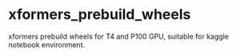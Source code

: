 # xformers_prebuild_wheels
xformers prebuild wheels for T4 and P100 GPU, suitable for kaggle notebook environment.
